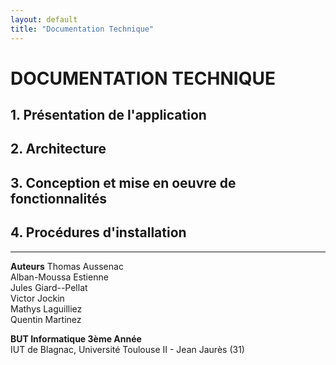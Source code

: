 ```yaml
---
layout: default
title: "Documentation Technique"
---
```

# DOCUMENTATION TECHNIQUE

## 1. Présentation de l'application
## 2. Architecture
## 3. Conception et mise en oeuvre de fonctionnalités
## 4. Procédures d'installation

---

**Auteurs**
Thomas Aussenac  
Alban-Moussa Estienne  
Jules Giard--Pellat  
Victor Jockin  
Mathys Laguilliez  
Quentin Martinez  

**BUT Informatique 3ème Année**  
IUT de Blagnac, Université Toulouse II - Jean Jaurès (31)